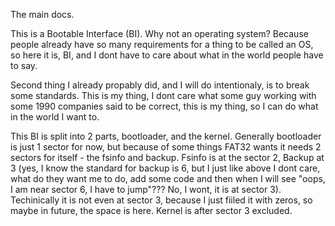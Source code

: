 The main docs.

This is a Bootable Interface (BI). Why not an operating system? Because people already have
so many requirements for a thing to be called an OS, so here it is, BI, and I dont have to 
care about what in the world people have to say.

Second thing I already propably did, and I will do intentionaly, is to break some standards.
This is my thing, I dont care what some guy working with some 1990 companies said to be 
correct, this is my thing, so I can do what in the world I want to.

This BI is split into 2 parts, bootloader, and the kernel. Generally bootloader is just 1 sector for now, but because of some things FAT32 wants it needs 2 sectors for itself - the fsinfo and backup. Fsinfo is at the sector 2, Backup at 3
(yes, I know the standard for backup is 6, but I just like above I dont care, what do they want me to do, add some code
and then when I will see "oops, I am near sector 6, I have to jump"??? No, I wont, it is at sector 3). Techinically it is
not even at sector 3, because I just fiiled it with zeros, so maybe in future, the space is here. Kernel is after sector 
3 excluded. 